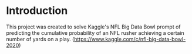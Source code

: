 # Introduction 
This project was created to solve Kaggle's NFL Big Data Bowl prompt of predicting the cumulative probability of an NFL rusher achieving a certain number of yards
on a play. (https://www.kaggle.com/c/nfl-big-data-bowl-2020)
